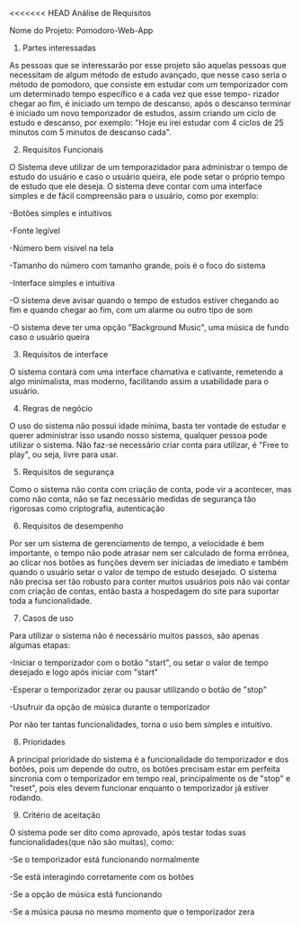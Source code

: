 <<<<<<< HEAD
Análise de Requisitos

Nome do Projeto: Pomodoro-Web-App

1. Partes interessadas

As pessoas que se interessarão por esse projeto são aquelas pessoas que necessitam de algum método de estudo avançado, que nesse caso seria o método de pomodoro, que consiste em estudar com um temporizador com um determinado tempo específico e a cada vez que esse tempo- rizador chegar ao fim, é iniciado um tempo de descanso, após o descanso terminar é iniciado um novo temporizador de estudos, assim criando um ciclo de estudo e descanso, por exemplo: "Hoje eu irei estudar com 4 ciclos de 25 minutos com 5 minutos de descanso cada".

2. Requisitos Funcionais

O Sistema deve utilizar de um temporazidador para administrar o tempo de estudo do usuário e caso o usuário queira, ele pode setar o próprio tempo de estudo que ele deseja. O sistema deve contar com uma interface simples e de fácil compreensão para o usuário, como por exemplo:

-Botões simples e intuitivos

-Fonte legível

-Número bem vísivel na tela

-Tamanho do número com tamanho grande, pois é o foco do sistema

-Interface simples e intuitiva

-O sistema deve avisar quando o tempo de estudos estiver chegando ao fim e quando chegar ao fim, com um alarme ou outro tipo de som

-O sistema deve ter uma opção "Background Music", uma música de fundo caso o usuário queira

3. Requisitos de interface

O sistema contará com uma interface chamativa e cativante, remetendo a algo minimalista, mas moderno, facilitando assim a usabilidade para o usuário.

4. Regras de negócio

O uso do sistema não possui idade mínima, basta ter vontade de estudar e querer administrar isso usando nosso sistema, qualquer pessoa pode utilizar o sistema. Não faz-se necessário criar conta para utilizar, é "Free to play", ou seja, livre para usar.

5. Requisitos de segurança

Como o sistema não conta com criação de conta, pode vir a acontecer, mas como não conta, não se faz necessário medidas de segurança tão rigorosas como criptografia, autenticação

6. Requisitos de desempenho

Por ser um sistema de gerenciamento de tempo, a velocidade é bem importante, o tempo não pode atrasar nem ser calculado de forma errônea, ao clicar nos botões as funções devem ser iniciadas de imediato e também quando o usuário setar o valor de tempo de estudo desejado. O sistema não precisa ser tão robusto para conter muitos usuários pois não vai contar com criação de contas, então basta a hospedagem do site para suportar toda a funcionalidade.

7. Casos de uso

Para utilizar o sistema não é necessário muitos passos, são apenas algumas etapas:

-Iniciar o temporizador com o botão "start", ou setar o valor de tempo desejado e logo após iniciar com "start"

-Esperar o temporizador zerar ou pausar utilizando o botão de "stop"

-Usufruir da opção de música durante o temporizador

Por não ter tantas funcionalidades, torna o uso bem simples e intuitivo.

8. Prioridades

A principal prioridade do sistema é a funcionalidade do temporizador e dos botões, pois um depende do outro, os botões precisam estar em perfeita sincronia com o temporizador em tempo real, principalmente os de "stop" e "reset", pois eles devem funcionar enquanto o temporizador já estiver rodando.

9. Critério de aceitação

O sistema pode ser dito como aprovado, após testar todas suas funcionalidades(que não são muitas), como:

-Se o temporizador está funcionando normalmente

-Se está interagindo corretamente com os botões

-Se a opção de música está funcionando

-Se a música pausa no mesmo momento que o temporizador zera
